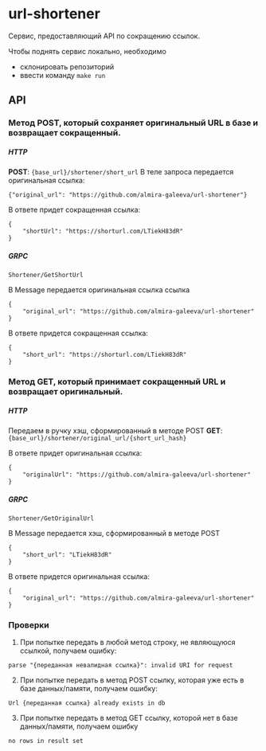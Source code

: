 # url-shortener
Сервис, предоставляющий API по сокращению ссылок.

Чтобы поднять сервис локально, необходимо 
- склонировать репозиторий
- ввести команду `make run`

## API
### Метод POST, который сохраняет оригинальный URL в базе и возвращает сокращенный.
##### HTTP
**POST**: `{base_url}/shortener/short_url`
В теле запроса передается оригинальная ссылка:
```
{"original_url": "https://github.com/almira-galeeva/url-shortener"}
```

В ответе придет сокращенная ссылка:
```
{
    "shortUrl": "https://shorturl.com/LTiekH83dR"
}
```
##### GRPC
`Shortener/GetShortUrl`

В Message передается оригинальная ссылка ссылка
```
{
    "original_url": "https://github.com/almira-galeeva/url-shortener"
}
```
В ответе придется сокращенная ссылка:
```
{
    "short_url": "https://shorturl.com/LTiekH83dR"
}
```

### Метод GET, который принимает сокращенный URL и возвращает оригинальный.
##### HTTP
Передаем в ручку хэш, сформированный в методе POST
**GET**: `{base_url}/shortener/original_url/{short_url_hash}`

В ответе придет оригинальная ссылка:
```
{
    "originalUrl": "https://github.com/almira-galeeva/url-shortener"
}
```
##### GRPC
`Shortener/GetOriginalUrl`

В Message передается хэш, сформированный в методе POST
```
{
    "short_url": "LTiekH83dR"
}
```
В ответе придется оригинальная ссылка:
```
{
    "original_url": "https://github.com/almira-galeeva/url-shortener"
}
```

### Проверки

1. При попытке передать в любой метод строку, не являющуюся ссылкой, получаем ошибку:
```
parse "{переданная невалидная ссылка}": invalid URI for request
```

2. При попытке передать в метод POST ссылку, которая уже есть в базе данных/памяти, получаем ошибку:
```
Url {переданная ссылка} already exists in db
```
3. При попытке передать в метод GET ссылку, которой нет в базе данных/памяти, получаем ошибку
```
no rows in result set
```
